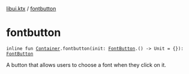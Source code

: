 [libui.ktx](index.md) / [fontbutton](./fontbutton.md)

# fontbutton

`inline fun `[`Container`](-container/index.md)`.fontbutton(init: `[`FontButton`](-font-button/index.md)`.() -> Unit = {}): `[`FontButton`](-font-button/index.md)

A button that allows users to choose a font when they click on it.

